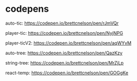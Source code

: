 # codepens
auto-tic: https://codepen.io/brettcnelson/pen/rJmVQr

player-tic: https://codepen.io/brettcnelson/pen/NyjNPG

player-ticV2: https://codepen.io/brettcnelson/pen/aqWYvM

auto-tree: https://codepen.io/brettcnelson/pen/QazKzy

string-tree: https://codepen.io/brettcnelson/pen/MrZjLp

react-temp: https://codepen.io/brettcnelson/pen/GOGgKe
